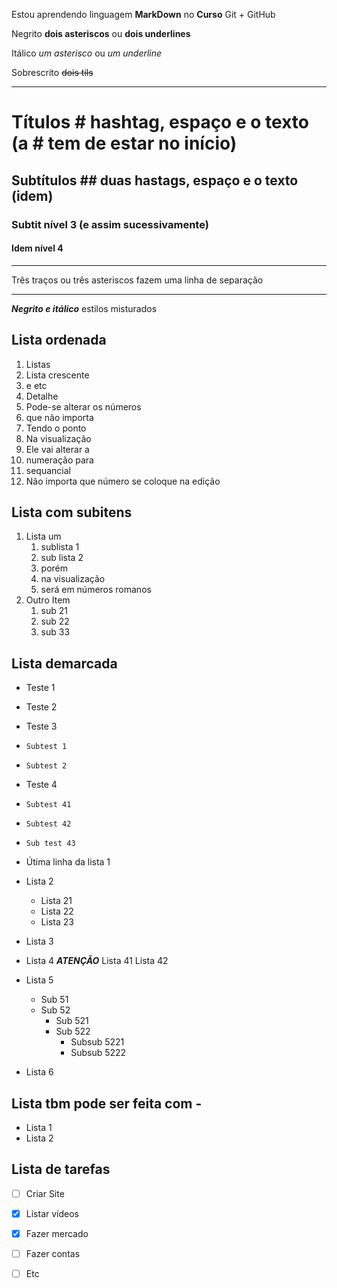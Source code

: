 Estou aprendendo linguagem **MarkDown** no __Curso__ Git + GitHub

Negrito **dois asteriscos** ou __dois underlines__

Itálico *um asterisco* ou _um underline_

Sobrescrito ~~dois tils~~

---
# Títulos # hashtag, espaço e o texto (a # tem de estar no início)

## Subtítulos ## duas hastags, espaço e o texto (idem)

### Subtit nível 3 (e assim sucessivamente)

#### Idem nível 4

***

Três traços ou três asteriscos fazem uma linha de separação

---

__*Negrito e itálico*__ estilos misturados

## Lista ordenada

1. Listas
2. Lista crescente
3. e etc
4. Detalhe
5. Pode-se alterar os números
6. que não importa
30. Tendo o ponto
31. Na visualização
32. Ele vai alterar a
33. numeração para
34. sequancial
35. Não importa que número se coloque na edição

## Lista com subitens

1. Lista um
    1. sublista 1
    2. sub lista 2
    3. porém
    4. na visualização
    5. será em números romanos
2. Outro Item
   1. sub 21
   2. sub 22
   33. sub 33

## Lista demarcada

* Teste 1
* Teste 2
* Teste 3
*     Subtest 1
*     Subtest 2
* Teste 4
*     Subtest 41
*     Subtest 42
*     Sub test 43
* Útima linha da lista 1

* Lista 2
  * Lista 21
  * Lista 22
  * Lista 23
* Lista 3
* Lista 4
  __*ATENÇÃO*__
  Lista 41
  Lista 42
* Lista 5
  * Sub 51
  * Sub 52
    * Sub 521
    * Sub 522
      * Subsub 5221
      * Subsub 5222
* Lista 6

## Lista tbm pode ser feita com -

- Lista 1
- Lista 2

## Lista de tarefas

- [ ] Criar Site
- [x] Listar vídeos
- [x] Fazer mercado
- [ ] Fazer contas
- [ ] Etc

